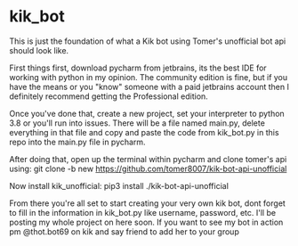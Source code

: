 # kik_bot
This is just the foundation of what a Kik bot using Tomer's unofficial bot api should look like.

First things first, download pycharm from jetbrains, its the best IDE for working with python in my opinion. The community edition is fine, but if you have the means or you "know" someone with a paid jetbrains account then I definitely recommend getting the Professional edition.

Once you've done that, create a new project, set your interpreter to python 3.8 or you'll run into issues. There will be a file named main.py, delete everything in that file and copy and paste the code from kik_bot.py in this repo into the main.py file in pycharm.

After doing that, open up the terminal within pycharm and clone tomer's api using:
git clone -b new https://github.com/tomer8007/kik-bot-api-unofficial

Now install kik_unofficial:
pip3 install ./kik-bot-api-unofficial

From there you're all set to start creating your very own kik bot, dont forget to fill in the information in kik_bot.py like username, password, etc. I'll be posting my whole project on here soon. If you want to see my bot in action pm @thot.bot69 on kik and say friend to add her to your group

